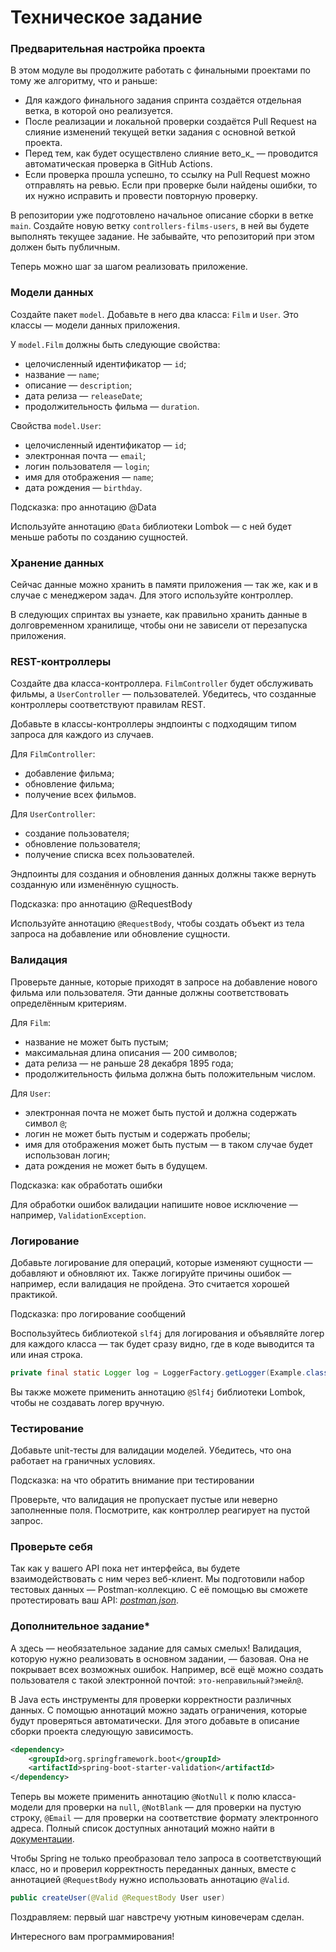 # Техническое задание

### Предварительная настройка проекта
В этом модуле вы продолжите работать с финальными проектами по тому же алгоритму, что и раньше:

- Для каждого финального задания спринта создаётся отдельная ветка, в которой оно реализуется.
- После реализации и локальной проверки создаётся Pull Request на слияние изменений текущей ветки задания с основной веткой проекта.
- Перед тем, как будет осуществлено слияние вето_к_ — проводится автоматическая проверка в GitHub Actions.
- Если проверка прошла успешно, то ссылку на Pull Request можно отправлять на ревью. Если при проверке были найдены ошибки, то их нужно исправить и провести повторную проверку.

В репозитории уже подготовлено начальное описание сборки в ветке `main`. Создайте новую ветку `controllers-films-users`, в ней вы будете выполнять текущее задание. Не забывайте, что репозиторий при этом должен быть публичным.

Теперь можно шаг за шагом реализовать приложение.

### Модели данных
Создайте пакет `model`. Добавьте в него два класса: `Film` и `User`. Это классы — модели данных приложения.

У `model.Film` должны быть следующие свойства:

- целочисленный идентификатор — `id`;
- название — `name`;
- описание — `description`;
- дата релиза — `releaseDate`;
- продолжительность фильма — `duration`.

Свойства `model.User`:

- целочисленный идентификатор — `id`;
- электронная почта — `email`;
- логин пользователя — `login`;
- имя для отображения — `name`;
- дата рождения — `birthday`.

Подсказка: про аннотацию @Data

Используйте аннотацию `@Data` библиотеки Lombok — с ней будет меньше работы по созданию сущностей.

### Хранение данных
Сейчас данные можно хранить в памяти приложения — так же, как и в случае с менеджером задач. Для этого используйте контроллер.

В следующих спринтах вы узнаете, как правильно хранить данные в долговременном хранилище, чтобы они не зависели от перезапуска приложения.

### REST-контроллеры
Создайте два класса-контроллера. `FilmController` будет обслуживать фильмы, а `UserController` — пользователей. Убедитесь, что созданные контроллеры соответствуют правилам REST.

Добавьте в классы-контроллеры эндпоинты с подходящим типом запроса для каждого из случаев.

Для `FilmController`:

- добавление фильма;
- обновление фильма;
- получение всех фильмов.

Для `UserController`:

- создание пользователя;
- обновление пользователя;
- получение списка всех пользователей.

Эндпоинты для создания и обновления данных должны также вернуть созданную или изменённую сущность.

Подсказка: про аннотацию @RequestBody

Используйте аннотацию `@RequestBody`, чтобы создать объект из тела запроса на добавление или обновление сущности.

### Валидация
Проверьте данные, которые приходят в запросе на добавление нового фильма или пользователя. Эти данные должны соответствовать определённым критериям.

Для `Film`:

- название не может быть пустым;
- максимальная длина описания — 200 символов;
- дата релиза — не раньше 28 декабря 1895 года;
- продолжительность фильма должна быть положительным числом.

Для `User`:

- электронная почта не может быть пустой и должна содержать символ `@`;
- логин не может быть пустым и содержать пробелы;
- имя для отображения может быть пустым — в таком случае будет использован логин;
- дата рождения не может быть в будущем.

Подсказка: как обработать ошибки

Для обработки ошибок валидации напишите новое исключение — например, `ValidationException`.

### Логирование
Добавьте логирование для операций, которые изменяют сущности — добавляют и обновляют их. Также логируйте причины ошибок — например, если валидация не пройдена. Это считается хорошей практикой.

Подсказка: про логирование сообщений

Воспользуйтесь библиотекой `slf4j` для логирования и объявляйте логер для каждого класса — так будет сразу видно, где в коде выводится та или иная строка.
```java
private final static Logger log = LoggerFactory.getLogger(Example.class); 
```

Вы также можете применить аннотацию `@Slf4j` библиотеки Lombok, чтобы не создавать логер вручную.

### Тестирование
Добавьте unit-тесты для валидации моделей. Убедитесь, что она работает на граничных условиях.

Подсказка: на что обратить внимание при тестировании

Проверьте, что валидация не пропускает пустые или неверно заполненные поля. Посмотрите, как контроллер реагирует на пустой запрос.

### Проверьте себя
Так как у вашего API пока нет интерфейса, вы будете взаимодействовать с ним через веб-клиент. Мы подготовили набор тестовых данных — Postman-коллекцию. С её помощью вы сможете протестировать ваш API: [_postman.json_](https://github.com/yandex-praktikum/java-filmorate/blob/controllers-films-users/postman/sprint.json).

### Дополнительное задание*
А здесь — необязательное задание для самых смелых! Валидация, которую нужно реализовать в основном задании, — базовая. Она не покрывает всех возможных ошибок. Например, всё ещё можно создать пользователя с такой электронной почтой: `это-неправильный?эмейл@`.

В Java есть инструменты для проверки корректности различных данных. С помощью аннотаций можно задать ограничения, которые будут проверяться автоматически. Для этого добавьте в описание сборки проекта следующую зависимость.
```xml
<dependency>
    <groupId>org.springframework.boot</groupId>
    <artifactId>spring-boot-starter-validation</artifactId>
</dependency> 
```

Теперь вы можете применить аннотацию `@NotNull` к полю класса-модели для проверки на `null`, `@NotBlank` — для проверки на пустую строку, `@Email` — для проверки на соответствие формату электронного адреса. Полный список доступных аннотаций можно найти в [документации](https://docs.jboss.org/hibernate/beanvalidation/spec/2.0/api/javax/validation/constraints/package-summary.html).

Чтобы Spring не только преобразовал тело запроса в соответствующий класс, но и проверил корректность переданных данных, вместе с аннотацией `@RequestBody` нужно использовать аннотацию `@Valid`.
```java
public createUser(@Valid @RequestBody User user) 
```

Поздравляем: первый шаг навстречу уютным киновечерам сделан.

Интересного вам программирования!